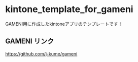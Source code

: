 # kintone_template_for_gameni
GAMENI用に作成したkintoneアプリのテンプレートです！

## GAMENI リンク
https://github.com/j-kume/gameni
